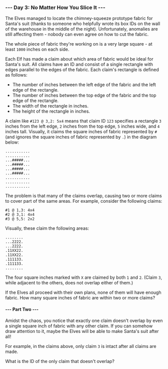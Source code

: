 ### --- Day 3: No Matter How You Slice It ---

The Elves managed to locate the chimney-squeeze prototype fabric for Santa's suit (thanks to someone who helpfully wrote
its box IDs on the wall of the warehouse in the middle of the night). Unfortunately, anomalies are still affecting
them - nobody can even agree on how to cut the fabric.

The whole piece of fabric they're working on is a very large square - at least ```1000``` inches on each side.

Each Elf has made a claim about which area of fabric would be ideal for Santa's suit. All claims have an ID and consist
of a single rectangle with edges parallel to the edges of the fabric. Each claim's rectangle is defined as follows:

- The number of inches between the left edge of the fabric and the left edge of the rectangle.
- The number of inches between the top edge of the fabric and the top edge of the rectangle.
- The width of the rectangle in inches.
- The height of the rectangle in inches.

A claim like ```#123 @ 3,2: 5x4``` means that claim ID ```123``` specifies a rectangle ```3``` inches from the left
edge, ```2``` inches from the top edge, ```5``` inches wide, and ```4``` inches tall. Visually, it claims the square
inches of fabric represented by ```#``` (and ignores the square inches of fabric represented by ```.```) in the diagram
below:

```
...........
...........
...#####...
...#####...
...#####...
...#####...
...........
...........
...........
```

The problem is that many of the claims overlap, causing two or more claims to cover part of the same areas. For example,
consider the following claims:

```
#1 @ 1,3: 4x4
#2 @ 3,1: 4x4
#3 @ 5,5: 2x2
```

Visually, these claim the following areas:

```
........
...2222.
...2222.
.11XX22.
.11XX22.
.111133.
.111133.
........
```

The four square inches marked with ```X``` are claimed by both ```1``` and ```2```. (Claim ```3```, while adjacent to
the others, does not overlap either of them.)

If the Elves all proceed with their own plans, none of them will have enough fabric. How many square inches of fabric
are within two or more claims?

#### --- Part Two ---

Amidst the chaos, you notice that exactly one claim doesn't overlap by even a single square inch of fabric with any
other claim. If you can somehow draw attention to it, maybe the Elves will be able to make Santa's suit after all!

For example, in the claims above, only claim ```3``` is intact after all claims are made.

What is the ID of the only claim that doesn't overlap?
